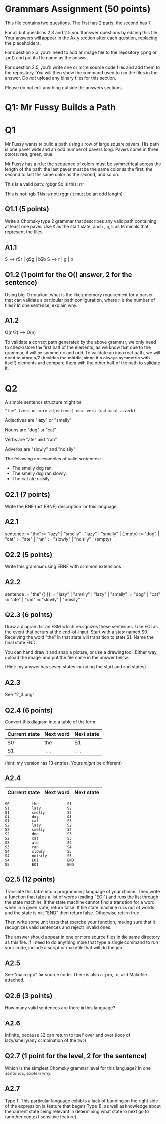 # Grammars Assignment (50 points)

This file contains two questions. The first has 2 parts, the second has 7.

For all but questions 2.3 and 2.5 you'll answer questions by editing this file.
Your answers will appear in the Ax.y section after each question, replacing the
placeholders.

For question 2.3, you'll need to add an image file to the repository (.png or
.pdf) and put its file name as the answer.

For question 2.5, you'll write one or more source code files and add them to the
repository. You will then show the command used to run the files in the answer.
Do _not_ upload any binary files for this section.

Please do not edit anything outside the answers sections.


# Q1: Mr Fussy Builds a Path

# Q1

Mr Fussy wants to build a path using a row of large square pavers. His path is
one paver wide and an odd number of pavers long. Pavers come in three colors:
red, green, blue.

Mr Fussy has a rule: the sequence of colors must be symmetrical across the
length of the path: the last paver must be the same color as the first, the
second to last the same color as the second, and so on.

This is a valid path:  rgbgr
So is this: rrr

This is not: rgb
This is not: rggr    (it must be an odd length)

## Q1.1  (5 points)

Write a Chomsky type 2 grammar that describes any valid path containing at
least one paver. Use `S` as the start state, and `r`, `g`, `b` as terminals that
represent the tiles.

## A1.1

S --> rSr | gSg | bSb
S --> r | g | b


## Q1.2  (1 point for the O() answer, 2 for the sentence)

Using big-O notation, what is the likely memory requirement for a parser that
can validate a particular path configuration, where `n` is the number of tiles?
In one sentence, explain why.

## A1.2

O(n/2) --> O(n)

To validate a correct path generated by the above grammar, we only need to check/store the first half of the elements, as we know that due to the grammar, it will be symmetric and odd. To validate an incorrect path, we will need to store n/2 (besides the middle, since it's always symmetric with itself) elements and compare them with the other half of the path to validate it.


# Q2

A simple sentence structure might be

    "the" (zero or more adjectives) noun verb (optional adverb)

Adjectives are "lazy" or "smelly"

Nouns are "dog" or "cat"

Verbs are "ate" and "ran"

Adverbs are "slowly" and "noisily"

The following are examples of valid sentences:

* The smelly dog ran.
* The smelly dog ran slowly.
* The cat ate noisily.

## Q2.1 (7 points)

Write the BNF (not EBNF) description for this language.

## A2.1

sentence := "the" <adjective> <noun> <verb> <adverb>
<adjective> := "lazy" <adjective> | "smelly" <adjective> | "lazy" | "smelly" | (empty)
<noun> := "dog" | "cat"
<verb> := "ate" | "ran"
<adverb> := "slowly" | "noisily" | (empty)


## Q2.2 (5 points)

Write this grammar using EBNF with common extensions

## A2.2

sentence := "the" {<adjective>} <noun> <verb> [<adverb>]
<adjective> := "lazy" <adjective> | "smelly" <adjective> | "lazy" | "smelly"
<noun> := "dog" | "cat"
<verb> := "ate" | "ran"
<adverb> := "slowly" | "noisily"


## Q2.3 (6 points)

  Draw a diagram for an FSM which recognizes these sentences. Use EOI as the
  event that occurs at the end-of-input. Start with a state named S0. Receiving
  the word "the" in that state will transition to state S1. Name the final state
  END.

  You can hand draw it and snap a picture, or use a drawing tool. Either way,
  upload the image, and put the file name in the answer below.

  (Hint: my answer has seven states including the start and end states)


## A2.3

See "2_3.png"


## Q2.4 (6 points)

Convert this diagram into a table of the form:

Current state | Next word | Next state
--------------|-----------|-----------
    S0        |    the    |     S1
    S1        |   . . .   |   . . .

(hint: my version has 13 entries. Yours _might_ be different)

## A2.4

Current state | Next word | Next state
--------------|-----------|-----------
    S0          the             S1
    S1          lazy            S2
    S1          smelly          S2
    S1          dog             S3
    S1          cat             S3
    S2          lazy            S2
    S2          smelly          S2
    S2          dog             S3
    S2          cat             S3
    S3          ate             S4
    S3          ran             S4
    S4          slowly          S5
    S4          noisily         S5
    S4          EOI             END
    S5          EOI             END
    
    


## Q2.5 (12 points)

Translate this table into a programming language of your choice. Then write a
function that takes a list of words (ending "EOI") and runs the list through the
state machine. If the state machine cannot find a transition for a word when in
a given state, return false. If the state machine runs out of words and the
state is not "END" then return false. Otherwise return true.

Then write some unit tests that exercise your function, making sure that it
recognizes valid sentences and rejects invalid ones.

The answer should appear in one or more source files in the same directory as
this file. If I need to do anything more that type a single command to run your
code, include a script or makefile that will do the job.

## A2.5

See "main.cpp" for source code. There is also a .pro, .o, and Makefile attached.


## Q2.6 (3 points)

How many valid sentences are there in this language?

## A2.6

Infinite, because S2 can return to itself over and over (loop of lazy/smelly/any combination of the two)


## Q2.7 (1 point for the level, 2 for the sentence)

Which is the simplest Chomsky grammar level for this language? In one sentence,
explain why.

## A2.7

Type 1: This particular language exhibits a lack of bunding on the right side of the expression (a feature that begets Type 1), as well as knowledge about the current state being relevant in determining what state to next go to (another context-sensitive feature).
